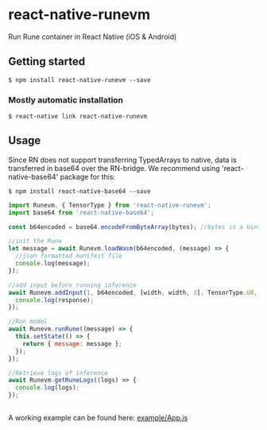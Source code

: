 # react-native-runevm

Run Rune container in React Native (iOS & Android)

## Getting started

`$ npm install react-native-runevm --save`

### Mostly automatic installation

`$ react-native link react-native-runevm`

## Usage

Since RN does not support transferring TypedArrays to native, data is transferred in base64 over the RN-bridge.
We recommend using 'react-native-base64' package for this:

`$ npm install react-native-base64 --save`

```javascript
import Runevm, { TensorType } from 'react-native-runevm';
import base64 from 'react-native-base64';

const b64encoded = base64.encodeFromByteArray(bytes); //bytes is a Uint8Array containing the rune

//init the Rune 
let message = await Runevm.loadWasm(b64encoded, (message) => {
  //json formatted manifest file
  console.log(message);
});

//add input before running inference
await Runevm.addInput(1, b64encoded, [width, width, 3], TensorType.U8, (response) => {
  console.log(response);
});

//Run model
await Runevm.runRune((message) => {
  this.setState(() => {
    return { message: message };
  });
});

//Retrieve logs of inference
await Runevm.getRuneLogs((logs) => {
  console.log(logs);
});
      
```

A working example can be found here:
[example/App.js](https://github.com/hotg-ai/react-native-rune/blob/main/example/App.js)
